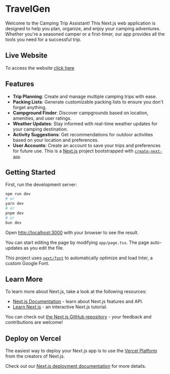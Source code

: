 # TravelGen

Welcome to the Camping Trip Assistant! This Next.js web application is designed to help you plan, organize, and enjoy your camping adventures. Whether you're a seasoned camper or a first-timer, our app provides all the tools you need for a successful trip.

## Live Website
To access the website [click here](https://travel-gens.vercel.app/)

## Features

- **Trip Planning**: Create and manage multiple camping trips with ease.
- **Packing Lists**: Generate customizable packing lists to ensure you don't forget anything.
- **Campground Finder**: Discover campgrounds based on location, amenities, and user ratings.
- **Weather Updates**: Stay informed with real-time weather updates for your camping destination.
- **Activity Suggestions**: Get recommendations for outdoor activities based on your location and preferences.
- **User Accounts**: Create an account to save your trips and preferences for future use.
This is a [Next.js](https://nextjs.org/) project bootstrapped with [`create-next-app`](https://github.com/vercel/next.js/tree/canary/packages/create-next-app).

## Getting Started

First, run the development server:

```bash
npm run dev
# or
yarn dev
# or
pnpm dev
# or
bun dev
```

Open [http://localhost:3000](http://localhost:3000) with your browser to see the result.

You can start editing the page by modifying `app/page.tsx`. The page auto-updates as you edit the file.

This project uses [`next/font`](https://nextjs.org/docs/basic-features/font-optimization) to automatically optimize and load Inter, a custom Google Font.

## Learn More

To learn more about Next.js, take a look at the following resources:

- [Next.js Documentation](https://nextjs.org/docs) - learn about Next.js features and API.
- [Learn Next.js](https://nextjs.org/learn) - an interactive Next.js tutorial.

You can check out [the Next.js GitHub repository](https://github.com/vercel/next.js/) - your feedback and contributions are welcome!

## Deploy on Vercel

The easiest way to deploy your Next.js app is to use the [Vercel Platform](https://vercel.com/new?utm_medium=default-template&filter=next.js&utm_source=create-next-app&utm_campaign=create-next-app-readme) from the creators of Next.js.

Check out our [Next.js deployment documentation](https://nextjs.org/docs/deployment) for more details.
